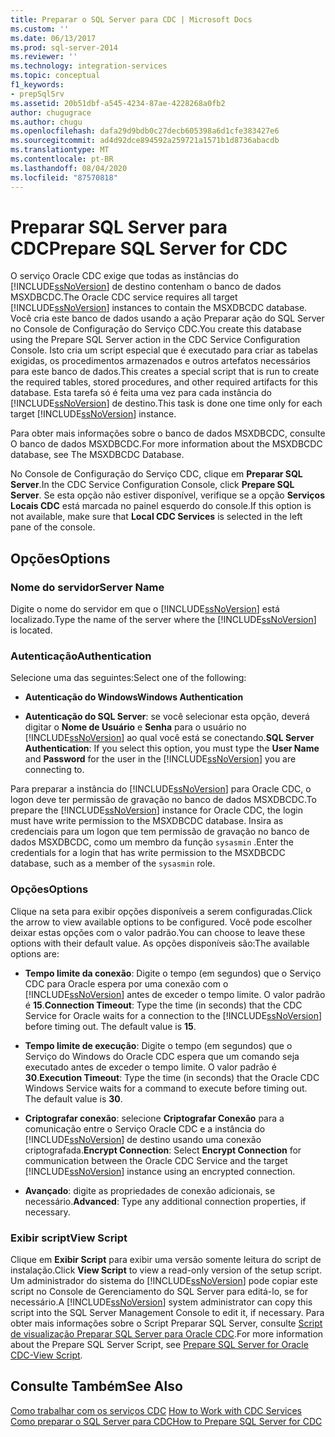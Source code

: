```yaml
---
title: Preparar o SQL Server para CDC | Microsoft Docs
ms.custom: ''
ms.date: 06/13/2017
ms.prod: sql-server-2014
ms.reviewer: ''
ms.technology: integration-services
ms.topic: conceptual
f1_keywords:
- prepSqlSrv
ms.assetid: 20b51dbf-a545-4234-87ae-4228268a0fb2
author: chugugrace
ms.author: chugu
ms.openlocfilehash: dafa29d9bdb0c27decb605398a6d1cfe383427e6
ms.sourcegitcommit: ad4d92dce894592a259721a1571b1d8736abacdb
ms.translationtype: MT
ms.contentlocale: pt-BR
ms.lasthandoff: 08/04/2020
ms.locfileid: "87570818"
---
```

# <a name="prepare-sql-server-for-cdc"></a><span data-ttu-id="bdd57-102">Preparar SQL Server para CDC</span><span class="sxs-lookup"><span data-stu-id="bdd57-102">Prepare SQL Server for CDC</span></span>
  <span data-ttu-id="bdd57-103">O serviço Oracle CDC exige que todas as instâncias do [!INCLUDE[ssNoVersion](../../includes/ssnoversion-md.md)] de destino contenham o banco de dados MSXDBCDC.</span><span class="sxs-lookup"><span data-stu-id="bdd57-103">The Oracle CDC service requires all target [!INCLUDE[ssNoVersion](../../includes/ssnoversion-md.md)] instances to contain the MSXDBCDC database.</span></span> <span data-ttu-id="bdd57-104">Você cria este banco de dados usando a ação Preparar ação do SQL Server no Console de Configuração do Serviço CDC.</span><span class="sxs-lookup"><span data-stu-id="bdd57-104">You create this database using the Prepare SQL Server action in the CDC Service Configuration Console.</span></span> <span data-ttu-id="bdd57-105">Isto cria um script especial que é executado para criar as tabelas exigidas, os procedimentos armazenados e outros artefatos necessários para este banco de dados.</span><span class="sxs-lookup"><span data-stu-id="bdd57-105">This creates a special script that is run to create the required tables, stored procedures, and other required artifacts for this database.</span></span> <span data-ttu-id="bdd57-106">Esta tarefa só é feita uma vez para cada instância do [!INCLUDE[ssNoVersion](../../includes/ssnoversion-md.md)] de destino.</span><span class="sxs-lookup"><span data-stu-id="bdd57-106">This task is done one time only for each target [!INCLUDE[ssNoVersion](../../includes/ssnoversion-md.md)] instance.</span></span>  
  
 <span data-ttu-id="bdd57-107">Para obter mais informações sobre o banco de dados MSXDBCDC, consulte O banco de dados MSXDBCDC.</span><span class="sxs-lookup"><span data-stu-id="bdd57-107">For more information about the MSXDBCDC database, see The MSXDBCDC Database.</span></span>  
  
 <span data-ttu-id="bdd57-108">No Console de Configuração do Serviço CDC, clique em **Preparar SQL Server**.</span><span class="sxs-lookup"><span data-stu-id="bdd57-108">In the CDC Service Configuration Console, click **Prepare SQL Server**.</span></span> <span data-ttu-id="bdd57-109">Se esta opção não estiver disponível, verifique se a opção **Serviços Locais CDC** está marcada no painel esquerdo do console.</span><span class="sxs-lookup"><span data-stu-id="bdd57-109">If this option is not available, make sure that **Local CDC Services** is selected in the left pane of the console.</span></span>  
  
## <a name="options"></a><span data-ttu-id="bdd57-110">Opções</span><span class="sxs-lookup"><span data-stu-id="bdd57-110">Options</span></span>  
  
### <a name="server-name"></a><span data-ttu-id="bdd57-111">Nome do servidor</span><span class="sxs-lookup"><span data-stu-id="bdd57-111">Server Name</span></span>  
 <span data-ttu-id="bdd57-112">Digite o nome do servidor em que o [!INCLUDE[ssNoVersion](../../includes/ssnoversion-md.md)] está localizado.</span><span class="sxs-lookup"><span data-stu-id="bdd57-112">Type the name of the server where the [!INCLUDE[ssNoVersion](../../includes/ssnoversion-md.md)] is located.</span></span>  
  
### <a name="authentication"></a><span data-ttu-id="bdd57-113">Autenticação</span><span class="sxs-lookup"><span data-stu-id="bdd57-113">Authentication</span></span>  
 <span data-ttu-id="bdd57-114">Selecione uma das seguintes:</span><span class="sxs-lookup"><span data-stu-id="bdd57-114">Select one of the following:</span></span>  
  
-   <span data-ttu-id="bdd57-115">**Autenticação do Windows**</span><span class="sxs-lookup"><span data-stu-id="bdd57-115">**Windows Authentication**</span></span>  
  
-   <span data-ttu-id="bdd57-116">**Autenticação do SQL Server**: se você selecionar esta opção, deverá digitar o **Nome de Usuário** e **Senha** para o usuário no [!INCLUDE[ssNoVersion](../../includes/ssnoversion-md.md)] ao qual você está se conectando.</span><span class="sxs-lookup"><span data-stu-id="bdd57-116">**SQL Server Authentication**: If you select this option, you must type the **User Name** and **Password** for the user in the [!INCLUDE[ssNoVersion](../../includes/ssnoversion-md.md)] you are connecting to.</span></span>  
  
 <span data-ttu-id="bdd57-117">Para preparar a instância do [!INCLUDE[ssNoVersion](../../includes/ssnoversion-md.md)] para Oracle CDC, o logon deve ter permissão de gravação no banco de dados MSXDBCDC.</span><span class="sxs-lookup"><span data-stu-id="bdd57-117">To prepare the [!INCLUDE[ssNoVersion](../../includes/ssnoversion-md.md)] instance for Oracle CDC, the login must have write permission to the MSXDBCDC database.</span></span> <span data-ttu-id="bdd57-118">Insira as credenciais para um logon que tem permissão de gravação no banco de dados MSXDBCDC, como um membro da função `sysasmin` .</span><span class="sxs-lookup"><span data-stu-id="bdd57-118">Enter the credentials for a login that has write permission to the MSXDBCDC database, such as a member of the `sysasmin` role.</span></span>  
  
### <a name="options"></a><span data-ttu-id="bdd57-119">Opções</span><span class="sxs-lookup"><span data-stu-id="bdd57-119">Options</span></span>  
 <span data-ttu-id="bdd57-120">Clique na seta para exibir opções disponíveis a serem configuradas.</span><span class="sxs-lookup"><span data-stu-id="bdd57-120">Click the arrow to view available options to be configured.</span></span> <span data-ttu-id="bdd57-121">Você pode escolher deixar estas opções com o valor padrão.</span><span class="sxs-lookup"><span data-stu-id="bdd57-121">You can choose to leave these options with their default value.</span></span> <span data-ttu-id="bdd57-122">As opções disponíveis são:</span><span class="sxs-lookup"><span data-stu-id="bdd57-122">The available options are:</span></span>  
  
-   <span data-ttu-id="bdd57-123">**Tempo limite da conexão**: Digite o tempo (em segundos) que o Serviço CDC para Oracle espera por uma conexão com o [!INCLUDE[ssNoVersion](../../includes/ssnoversion-md.md)] antes de exceder o tempo limite. O valor padrão é **15**.</span><span class="sxs-lookup"><span data-stu-id="bdd57-123">**Connection Timeout**: Type the time (in seconds) that the CDC Service for Oracle waits for a connection to the [!INCLUDE[ssNoVersion](../../includes/ssnoversion-md.md)] before timing out. The default value is **15**.</span></span>  
  
-   <span data-ttu-id="bdd57-124">**Tempo limite de execução**: Digite o tempo (em segundos) que o Serviço do Windows do Oracle CDC espera que um comando seja executado antes de exceder o tempo limite. O valor padrão é **30**.</span><span class="sxs-lookup"><span data-stu-id="bdd57-124">**Execution Timeout**: Type the time (in seconds) that the Oracle CDC Windows Service waits for a command to execute before timing out. The default value is **30**.</span></span>  
  
-   <span data-ttu-id="bdd57-125">**Criptografar conexão**: selecione **Criptografar Conexão** para a comunicação entre o Serviço Oracle CDC e a instância do [!INCLUDE[ssNoVersion](../../includes/ssnoversion-md.md)] de destino usando uma conexão criptografada.</span><span class="sxs-lookup"><span data-stu-id="bdd57-125">**Encrypt Connection**: Select **Encrypt Connection** for communication between the Oracle CDC Service and the target [!INCLUDE[ssNoVersion](../../includes/ssnoversion-md.md)] instance using an encrypted connection.</span></span>  
  
-   <span data-ttu-id="bdd57-126">**Avançado**: digite as propriedades de conexão adicionais, se necessário.</span><span class="sxs-lookup"><span data-stu-id="bdd57-126">**Advanced**: Type any additional connection properties, if necessary.</span></span>  
  
### <a name="view-script"></a><span data-ttu-id="bdd57-127">Exibir script</span><span class="sxs-lookup"><span data-stu-id="bdd57-127">View Script</span></span>  
 <span data-ttu-id="bdd57-128">Clique em **Exibir Script** para exibir uma versão somente leitura do script de instalação.</span><span class="sxs-lookup"><span data-stu-id="bdd57-128">Click **View Script** to view a read-only version of the setup script.</span></span> <span data-ttu-id="bdd57-129">Um administrador do sistema do [!INCLUDE[ssNoVersion](../../includes/ssnoversion-md.md)] pode copiar este script no Console de Gerenciamento do SQL Server para editá-lo, se for necessário.</span><span class="sxs-lookup"><span data-stu-id="bdd57-129">A [!INCLUDE[ssNoVersion](../../includes/ssnoversion-md.md)] system administrator can copy this script into the SQL Server Management Console to edit it, if necessary.</span></span> <span data-ttu-id="bdd57-130">Para obter mais informações sobre o Script Preparar SQL Server, consulte [Script de visualização Preparar SQL Server para Oracle CDC](prepare-sql-server-for-oracle-cdc-view-script.md).</span><span class="sxs-lookup"><span data-stu-id="bdd57-130">For more information about the Prepare SQL Server Script, see [Prepare SQL Server for Oracle CDC-View Script](prepare-sql-server-for-oracle-cdc-view-script.md).</span></span>  
  
## <a name="see-also"></a><span data-ttu-id="bdd57-131">Consulte Também</span><span class="sxs-lookup"><span data-stu-id="bdd57-131">See Also</span></span>  
 <span data-ttu-id="bdd57-132">[Como trabalhar com os serviços CDC](work-with-cdc-services.md) </span><span class="sxs-lookup"><span data-stu-id="bdd57-132">[How to Work with CDC Services](work-with-cdc-services.md) </span></span>  
 [<span data-ttu-id="bdd57-133">Como preparar o SQL Server para CDC</span><span class="sxs-lookup"><span data-stu-id="bdd57-133">How to Prepare SQL Server for CDC</span></span>](prepare-sql-server-for-cdc.md)  
  
  
